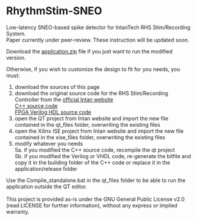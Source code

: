 # RhythmStim-SNEO
Low-latency SNEO-based spike detector for IntanTech RHS Stim/Recording System.<br/>
Paper currently under peer-review. These instruction will be updated soon.<br/>

Download the [application.zip](https://github.com/Tiax93/RhythmStim-SNEO/blob/main/RhythmStim-SNEO/application.zip) file if you just want to run the modified version.<br/>

Otherwise, if you wish to customize the design to fit for you needs, you must:
1. download the sources of this page
2. download the original source code for the RHS Stim/Recording Controller from the [official Intan website](http://intantech.com/downloads.html?tabSelect=Source)<br/>
[C++ source code](http://intantech.com/files/RhythmStim_API_Release_180814.zip)<br/>
[FPGA Verilog HDL source code](http://intantech.com/files/RHS2000InterfaceXEM6010_release_180814.zip)
3. open the QT project from Intan website and import the new file contained in the qt_files folder, overwriting the existing files
4. open the Xilinx ISE project from Intan website and import the new file contained in the xise_files folder, overwriting the existing files
5. modify whatever you needs<br/>
5a. if you modified the C++ source code, recompile the qt project<br/>
5b. if you modified the Verilog or VHDL code, re-generate the bitfile and copy it in the building folder of the C++ code or replace it in the application/release folder<br/>

Use the Compile_standalone.bat in the qt_files folder to be able to run the application outside the QT editor.<br/>
<br/>
This project is provided as-is under the GNU General Public License v2.0 (read LICENSE for further information), without any express or implied warranty.<br/>
